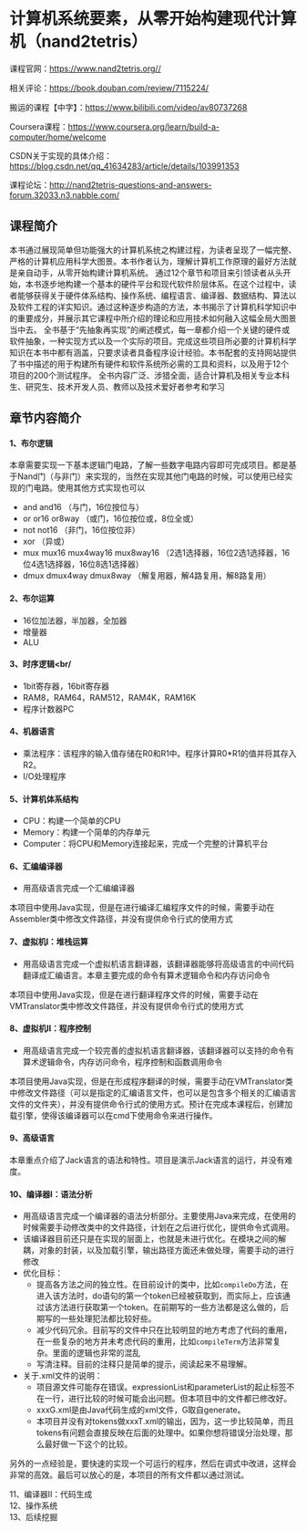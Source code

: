 # 计算机系统要素，从零开始构建现代计算机（nand2tetris）
课程官网：https://www.nand2tetris.org//

相关评论：https://book.douban.com/review/7115224/

搬运的课程【中字】：https://www.bilibili.com/video/av80737268

Coursera课程：https://www.coursera.org/learn/build-a-computer/home/welcome

CSDN关于实现的具体介绍：https://blog.csdn.net/qq_41634283/article/details/103991353

课程论坛：http://nand2tetris-questions-and-answers-forum.32033.n3.nabble.com/
## 课程简介
本书通过展现简单但功能强大的计算机系统之构建过程，为读者呈现了一幅完整、严格的计算机应用科学大图景。本书作者认为，理解计算机工作原理的最好方法就是亲自动手，从零开始构建计算机系统。 通过12个章节和项目来引领读者从头开始，本书逐步地构建一个基本的硬件平台和现代软件阶层体系。在这个过程中，读者能够获得关于硬件体系结构、操作系统、编程语言、编译器、数据结构、算法以及软件工程的详实知识。通过这种逐步构造的方法，本书揭示了计算机科学知识中的重要成分，并展示其它课程中所介绍的理论和应用技术如何融入这幅全局大图景当中去。
全书基于“先抽象再实现”的阐述模式，每一章都介绍一个关键的硬件或软件抽象，一种实现方式以及一个实际的项目。完成这些项目所必要的计算机科学知识在本书中都有涵盖，只要求读者具备程序设计经验。本书配套的支持网站提供了书中描述的用于构建所有硬件和软件系统所必需的工具和资料，以及用于12个项目的200个测试程序。
全书内容广泛、涉猎全面，适合计算机及相关专业本科生、研究生、技术开发人员、教师以及技术爱好者参考和学习
## 章节内容简介
#### 1、布尔逻辑
本章需要实现一下基本逻辑门电路，了解一些数字电路内容即可完成项目。都是基于Nand门（与非门）来实现的，当然在实现其他门电路的时候，可以使用已经实现的门电路。使用其他方式实现也可以<br/>
- and and16 （与门，16位按位与）
- or or16 or8way （或门，16位按位或，8位全或）
- not not16 （非门，16位按位非）
- xor （异或）
- mux mux16 mux4way16 mux8way16 （2选1选择器，16位2选1选择器，16位4选1选择器，16位8选1选择器）
- dmux dmux4way dmux8way （解复用器，解4路复用，解8路复用）

#### 2、布尔运算<br/>
- 16位加法器，半加器，全加器
- 增量器
- ALU

#### 3、时序逻辑<br/
- 1bit寄存器，16bit寄存器
- RAM8，RAM64，RAM512，RAM4K，RAM16K
- 程序计数器PC

#### 4、机器语言<br/>
- 乘法程序：该程序的输入值存储在R0和R1中。程序计算R0*R1的值并将其存入R2。
- I/O处理程序

#### 5、计算机体系结构<br/>
- CPU：构建一个简单的CPU
- Memory：构建一个简单的内存单元
- Computer：将CPU和Memory连接起来，完成一个完整的计算机平台

#### 6、汇编编译器<br/>
- 用高级语言完成一个汇编编译器

本项目中使用Java实现，但是在进行编译汇编程序文件的时候，需要手动在Assembler类中修改文件路径，并没有提供命令行式的使用方式

#### 7、虚拟机I：堆栈运算<br/>
- 用高级语言完成一个虚拟机语言翻译器，该翻译器能够将高级语言的中间代码翻译成汇编语言。本章主要完成的命令有算术逻辑命令和内存访问命令

本项目中使用Java实现，但是在进行翻译程序文件的时候，需要手动在VMTranslator类中修改文件路径，并没有提供命令行式的使用方式

#### 8、虚拟机II：程序控制<br/>
- 用高级语言完成一个较完善的虚拟机语言翻译器，该翻译器可以支持的命令有算术逻辑命令，内存访问命令，程序控制和函数调用命令

本项目使用Java实现，但是在形成程序翻译的时候，需要手动在VMTranslator类中修改文件路径（可以是指定的汇编语言文件，也可以是包含多个相关的汇编语言文件的文件夹），并没有提供命令行式的使用方式。预计在完成本课程后，创建加载引擎，使得该编译器可以在cmd下使用命令来进行操作。

#### 9、高级语言<br/>

本章重点介绍了Jack语言的语法和特性。项目是演示Jack语言的运行，并没有难度。

#### 10、编译器I：语法分析<br/>

- 用高级语言完成一个编译器的语法分析部分。主要使用Java来完成，在使用的时候需要手动修改类中的文件路径，计划在之后进行优化，提供命令式调用。
- 该编译器目前还只是在实现的层面上，也就是未进行优化。在模块之间的解耦，对象的封装，以及加载引擎，输出路径方面还未做处理，需要手动的进行修改
- 优化目标：
  - 提高各方法之间的独立性。在目前设计的类中，比如`compileDo`方法，在进入该方法时，do语句的第一个token已经被获取到，而实际上，应该通过该方法进行获取第一个token。在前期写的一些方法都是这么做的，后期写的一些处理犯法都比较好些。
  - 减少代码冗余。目前写的文件中只在比较明显的地方考虑了代码的重用，在一些复杂的地方并未考虑代码的重用，比如`compileTerm`方法非常复杂。里面的逻辑也非常的混乱
  - 写清注释。目前的注释只是简单的提示，阅读起来不易理解。
- 关于.xml文件的说明：
  - 项目源文件可能存在错误。expressionList和parameterList的起止标签不在一行，进行比较的时候可能会出问题。但本项目中的文件都已修改好。
  - xxxG.xml是由Java代码生成的xml文件，G取自generate。
  - 本项目并没有对tokens做xxxT.xml的输出，因为，这一步比较简单，而且tokens有问题会直接反映在后面的处理中。如果你想将错误分治处理，那么最好做一下这个的比较。

另外的一点经验是，要快速的实现一个可运行的程序，然后在调式中改进，这样会非常的高效。最后可以放心的是，本项目的所有文件都以通过测试。

11、编译器II：代码生成<br/>
12、操作系统<br/>
13、后续挖掘
